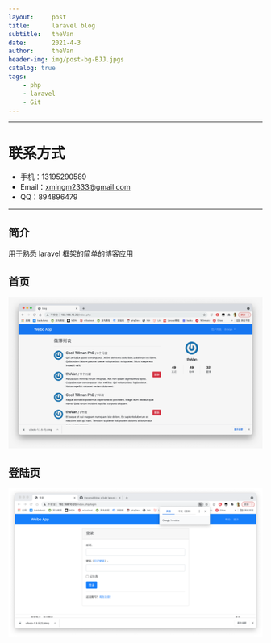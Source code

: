 ```yaml
---
layout:     post
title:      laravel blog
subtitle:   theVan
date:       2021-4-3
author:     theVan
header-img: img/post-bg-BJJ.jpgs
catalog: true
tags:
    - php
    - laravel
    - Git
---
```



---

# 联系方式
- 手机：13195290589 
- Email：xmingm2333@gmail.com
- QQ：894896479

---

## 简介

用于熟悉 laravel 框架的简单的博客应用

## 首页
![index](/img/blog-index.jpeg)

## 登陆页
![login](/img/blog-login.png)